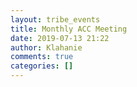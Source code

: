 ```yaml
---
layout: tribe_events
title: Monthly ACC Meeting
date: 2019-07-13 21:22
author: Klahanie
comments: true
categories: []
---
```


